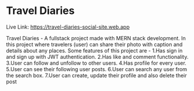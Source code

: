 # Travel Diaries

Live Link: https://travel-diaries-social-site.web.app

Travel Diaries - A fullstack project made with MERN stack development. In this project where travelers (user) can share their photo with caption and details about any places. 
Some features of this project are - 
 1.Has sign in and sign up with JWT authentication.
 2.Has like and comment functionality.
 3.User can follow and unfollow to other users.
 4.Has profile for every user.
 5.User can see their following user posts.
 6.User can search any user from the search box.
 7.User can create, update their profile and also delete their post

